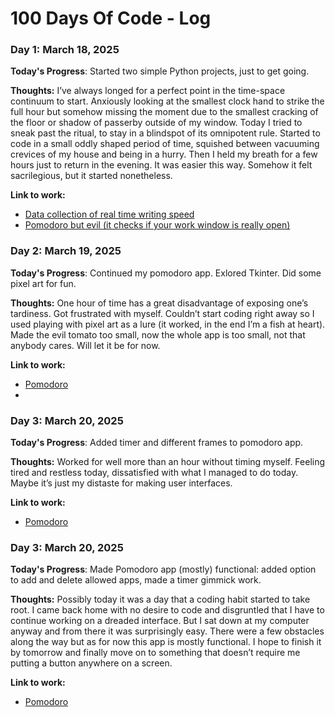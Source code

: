 # 100 Days Of Code - Log

### Day 1: March 18, 2025 

**Today's Progress**: Started two simple Python projects, just to get going.

**Thoughts:** I’ve always longed for a perfect point in the time-space continuum to start. Anxiously looking at the smallest clock hand to strike the full hour but somehow missing the moment due to the smallest cracking of the floor or shadow of passerby outside of my window. Today I tried to sneak past the ritual, to stay in a blindspot of its omnipotent rule. Started to code in a small oddly shaped period of time, squished between vacuuming crevices of my house and being in a hurry. Then I held my breath for a few hours just to return in the evening. 
It was easier this way. Somehow it felt sacrilegious, but it started nonetheless. 

**Link to work:** 
- [Data collection of real time writing speed](https://github.com/amklb/Writing-Speed)
- [Pomodoro but evil (it checks if your work window is really open)](https://github.com/amklb/Panopticon-Pomodoro)

### Day 2: March 19, 2025 

**Today's Progress**: Continued my pomodoro app. Exlored Tkinter. Did some pixel art for fun. 

**Thoughts:** One hour of time has a great disadvantage of exposing one’s tardiness. Got frustrated with myself. Couldn’t start coding right away so I used playing with pixel art as a lure (it worked, in the end I’m a fish at heart). Made the evil tomato too small, now the whole app is too small, not that anybody cares. Will let it be for now. 

**Link to work:** 
- [Pomodoro](https://github.com/amklb/Panopticon-Pomodoro)
- 
### Day 3: March 20, 2025 

**Today's Progress**: Added timer and different frames to pomodoro app.

**Thoughts:** Worked for well more than an hour without timing myself. Feeling tired and restless today, dissatisfied with what I managed to do today. Maybe it’s just my distaste for making user interfaces. 

**Link to work:** 
- [Pomodoro](https://github.com/amklb/Panopticon-Pomodoro)

### Day 3: March 20, 2025 

**Today's Progress**: Made Pomodoro app (mostly) functional: added option to add and delete allowed apps, made a timer gimmick work. 

**Thoughts:** Possibly today it was a day that a coding habit started to take root. I came back home with no desire to code and disgruntled that I have to continue working on a dreaded interface. But I sat down at my computer anyway and from there it was surprisingly easy. There were a few obstacles along the way but as for now this app is mostly functional. I hope to finish it by tomorrow and finally move on to something that doesn’t require me putting a button anywhere on a screen. 

**Link to work:** 
- [Pomodoro](https://github.com/amklb/Panopticon-Pomodoro)
